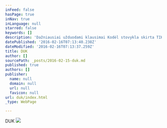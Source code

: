```yaml
---
inFeed: false
hasPage: true
inNav: true
inLanguage: null
starred: false
keywords: []
description: 'Dažniausiai užduodami klausimai Kodėl stovykla skirta TIK moterims? Ši stovykla - galimybė moteriai bent trumpam nusikratyti rūpesčių naštos ir tyloje pabūti su savimi.  Kiek metų vyksta ši stovykla? Pirmoji jogos vasaros stovykla moterims įvyko 2011 metais. Nuo to laiko į ją kasmęt susibėga moterys iš visos Lietuvos.   Kuo ši jogos stovykla skiriasi nuo kitų jogos stovyklų? Tai poilsinio pobūdžio stovykla. Ji orentuota į moters fizinį, emocinį bei dvasinį atsinaujinimą, o ne jogos pozų dailinimą ar jos filosofijos studijavimą.  Joje praktiškai - t.y. stebint, klausant ir įsiklausant - į “vidinio” kūno pojūčius. Pagrindinis dėmesys stovykloje skiriamas ne kaip “teisingiau” atlikti pozas, bet kaip išmokti pasikliauti savo pojūčiais bei intuicija, kuri be paliovos mums švelniai kužda kurion pusėn sukt, kad neatsitrenktume stulpan. Bet kasdieninio streso išsekinta moteris dažnai nesugeba to kuždesio pažinti. Vienkok, ta, ir tik TA moteris visame kame sužibės, kuri išmoks intuicijos kalbą savyje atpažinti. Ši stovykla padeda moteriai tai padaryti.  Kas veda jogos pamokas stovykloje ir kokia yra mokytojo kvalifikacija? Vilma Zaleskaite-Walters, JAV,  sertifikuota jogos mokytoja (RYT 500) yra šios stovyklos iniciatorė ir kiekvienais metais iš Portlando atvyksta vesti pamokų. Plačiau apie Vilmos kvalifikaciją ir jos profesinę veiklą skaitykite čia  Koks yra Vilmos mokymo stilius? Šiltas, atpalaiduojantis, žaismingas ir -neretai su sveiko humoro doze. Jis suprantamas tiek jogos “asei”, tiek jogos “pirmokei”. Meditacija judesyje ir tyloje yra Vilmos mokymo pagrindas. Ji ragina įsiklausyti į savo kūną ir skatina stebėti kaip energija išsireiškia judesiu, garsu ar tyla.   Norėčiau dalyvauti stovykloje, bet neturiu jogos praktikos? Ar galiu? Esate mielai laukiama.  Kokia stovyklos dienotvarkė? Paprastai būna tokia: 7:30  –  8:00 Pusryčiai 9:00  – 12:00 Rytinė praktika: meditacija judesyje arba tyloje 12:30 – 13:30 Pietūs 13:30 – 16:00 Laisvas laikas 16:00 – 18:00 Vakarinė praktika: meditacija judesyje arba tyloje 18:00 – 19:00 Vakarienė 19:00 – Laisvas laikas arba renginiai Bet ši dienotvarkė nėra “akmenin” įrašyta. Reikalui esant ją koreguojame.  Kokiu laiku atvykti į stovyklą pirmą jos dieną  ir kokiu laiku iš jos išvykti? Atvykimo laikas tarp 12 ir 14 valandos pirmą stovyklos dieną. Išvykimo laikas paskutinę dieną - pavalgius pietus.  Koks maistas stovykloje? Šviežias, pilnavertis, vegetariškas. Patiekiami pusryčiai, pietūs ir vakarienė. Ekologiškas daržo gėrybes pristatys Editos Kaimas.   Kaip užsiregistruoti į stovyklą? 1. Išsirinkite norimą variantą čia  2. Pasitikrinkite dėl kambario užimtumo  tel. +370 659 71080 arba el. paštu 3. Padarykite banko pavedimą  Ar taikote nuolaidas užsiregistravus su drauge/ šeimos nare? Taip. Nuolaidas registruojantis pilnai stovyklai taikome tuo atvėju, jei jūsų draugė/ šeimos narė nedalyvavo praeitų metų stovykloje.  • po 10% nuolaida dviems dalyvėms  • po 15% nuolaida trims ir daugiau dalyvių  Sekite mūsų Facebook puslapį. Jame rengiame, loterijas informuojame ir apie kitas nuolaidas.  Ar aš ir mano draugė/ šeimos narė/ bus apgyvendinamos tame pačiame kambaryje? Atsižvelgsime į jūsų pageidavimus.    Kokias jogos priemones atsivežti į stovyklą? • jogos kilimėlį • 2 apklotus • 2 vienodo dydžio miegamas pagalves • įsimeskite ir jogos kaladėlę, jei turite • minkštą guminį pripučiamą kamuoliuką, įsigyti čia  Ar stovykloje bus skaitomos paskaitos? Stovykloje bus daug ko. Bet paskaitos? Vasarą!?  Ar stovykloje bus kitokių renginių? Per keletą metų stovykloje susikūrė gražios tradicijos. Jas puoselėsime ir šiemet: stovykloje dalyvaus profesionalių, kurios pasiūlys masažą, ekologiškos kosmetikos išbandymą prieš ir po pirties, kita.   Ko galiu tikėtis iš šios stovyklos?  Naujos, lengvesnės Savęs. '
datePublished: '2016-02-16T07:13:40.238Z'
dateModified: '2016-02-16T07:13:37.259Z'
title: DUK
author: []
sourcePath: _posts/2016-02-15-duk.md
published: true
authors: []
publisher:
  name: null
  domain: null
  url: null
  favicon: null
url: duk/index.html
_type: WebPage

---
```

DUK
![](https://s3-us-west-2.amazonaws.com/the-grid-img/p/097fac7a40e6275c74093628f65f7e6a5eaa99f1.jpg)